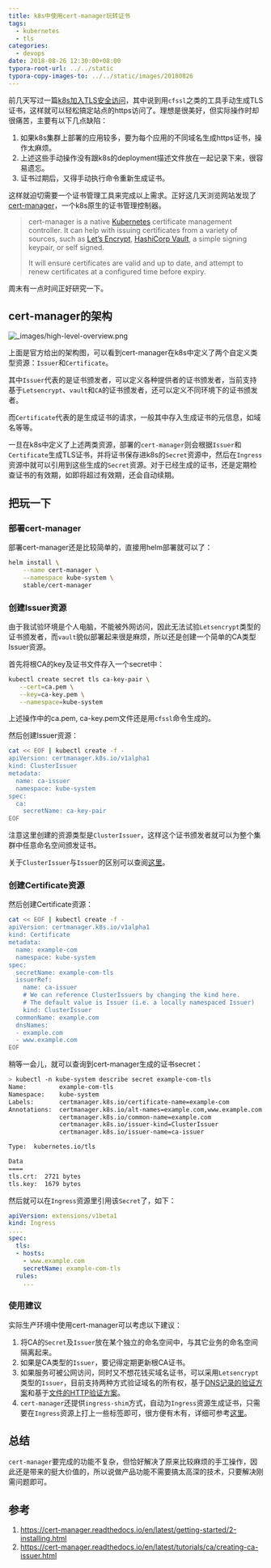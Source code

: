 ```yaml
---
title: k8s中使用cert-manager玩转证书
tags:
  - kubernetes
  - tls
categories:
  - devops
date: 2018-08-26 12:30:00+08:00
typora-root-url: ../../static
typora-copy-images-to: ../../static/images/20180826
---
```


前几天写过一篇[k8s加入TLS安全访问](k8s加入TLS安全访问.md)，其中说到用`cfssl`之类的工具手动生成TLS证书，这样就可以轻松搞定站点的https访问了。理想是很美好，但实际操作时却很痛苦，主要有以下几点缺陷：

1. 如果k8s集群上部署的应用较多，要为每个应用的不同域名生成https证书，操作太麻烦。
2. 上述这些手动操作没有跟k8s的deployment描述文件放在一起记录下来，很容易遗忘。
3. 证书过期后，又得手动执行命令重新生成证书。

这样就迫切需要一个证书管理工具来完成以上需求。正好这几天浏览网站发现了[cert-manager](https://cert-manager.readthedocs.io/en/latest/index.html)，一个k8s原生的证书管理控制器。

> cert-manager is a native [Kubernetes](https://kubernetes.io/) certificate management controller. It can help with issuing certificates from a variety of sources, such as [Let’s Encrypt](https://letsencrypt.org/), [HashiCorp Vault](https://www.vaultproject.io/), a simple signing keypair, or self signed.
>
> It will ensure certificates are valid and up to date, and attempt to renew certificates at a configured time before expiry.

周末有一点时间正好研究一下。

## cert-manager的架构

![_images/high-level-overview.png](/images/20180826/high-level-overview.png)

上面是官方给出的架构图，可以看到cert-manager在k8s中定义了两个自定义类型资源：`Issuer`和`Certificate`。

其中`Issuer`代表的是证书颁发者，可以定义各种提供者的证书颁发者，当前支持基于`Letsencrypt`、`vault`和`CA`的证书颁发者，还可以定义不同环境下的证书颁发者。

而`Certificate`代表的是生成证书的请求，一般其中存入生成证书的元信息，如域名等等。

一旦在k8s中定义了上述两类资源，部署的`cert-manager`则会根据`Issuer`和`Certificate`生成TLS证书，并将证书保存进k8s的`Secret`资源中，然后在`Ingress`资源中就可以引用到这些生成的`Secret`资源。对于已经生成的证书，还是定期检查证书的有效期，如即将超过有效期，还会自动续期。

## 把玩一下

### 部署cert-manager

部署cert-manager还是比较简单的，直接用helm部署就可以了：

```bash
helm install \
    --name cert-manager \
    --namespace kube-system \
    stable/cert-manager
```

### 创建Issuer资源

由于我试验环境是个人电脑，不能被外网访问，因此无法试验`Letsencrypt`类型的证书颁发者，而`vault`貌似部署起来很是麻烦，所以还是创建一个简单的CA类型Issuer资源。

首先将根CA的key及证书文件存入一个secret中：

```bash
kubectl create secret tls ca-key-pair \
   --cert=ca.pem \
   --key=ca-key.pem \
   --namespace=kube-system
```

上述操作中的ca.pem,  ca-key.pem文件还是用`cfssl`命令生成的。

然后创建Issuer资源：

```bash
cat << EOF | kubectl create -f -
apiVersion: certmanager.k8s.io/v1alpha1
kind: ClusterIssuer
metadata:
  name: ca-issuer
  namespace: kube-system
spec:
  ca:
    secretName: ca-key-pair
EOF
```

注意这里创建的资源类型是`ClusterIssuer`，这样这个证书颁发者就可以为整个集群中任意命名空间颁发证书。

关于`ClusterIssuer`与`Issuer`的区别可以查阅[这里](https://cert-manager.readthedocs.io/en/latest/getting-started/3-configuring-first-issuer.html)。

### 创建Certificate资源

然后创建Certificate资源：

```bash
cat << EOF | kubectl create -f -
apiVersion: certmanager.k8s.io/v1alpha1
kind: Certificate
metadata:
  name: example-com
  namespace: kube-system
spec:
  secretName: example-com-tls
  issuerRef:
    name: ca-issuer
    # We can reference ClusterIssuers by changing the kind here.
    # The default value is Issuer (i.e. a locally namespaced Issuer)
    kind: ClusterIssuer
  commonName: example.com
  dnsNames:
  - example.com
  - www.example.com
EOF
```

稍等一会儿，就可以查询到cert-manager生成的证书secret：

```bash
> kubectl -n kube-system describe secret example-com-tls
Name:         example-com-tls
Namespace:    kube-system
Labels:       certmanager.k8s.io/certificate-name=example-com
Annotations:  certmanager.k8s.io/alt-names=example.com,www.example.com
              certmanager.k8s.io/common-name=example.com
              certmanager.k8s.io/issuer-kind=ClusterIssuer
              certmanager.k8s.io/issuer-name=ca-issuer

Type:  kubernetes.io/tls

Data
====
tls.crt:  2721 bytes
tls.key:  1679 bytes
```

然后就可以在`Ingress`资源里引用该`Secret`了，如下：

```yaml
apiVersion: extensions/v1beta1
kind: Ingress
....
spec:
  tls:
  - hosts:
    - www.example.com
    secretName: example-com-tls
  rules:
    ...
```

### 使用建议

实际生产环境中使用cert-manager可以考虑以下建议：

1. 将CA的`Secret`及`Issuer`放在某个独立的命名空间中，与其它业务的命名空间隔离起来。
2. 如果是CA类型的`Issuer`，要记得定期更新根CA证书。
3. 如果服务可被公网访问，同时又不想花钱买域名证书，可以采用`Letsencrypt`类型的`Issuer`，目前支持两种方式验证域名的所有权，基于[DNS记录的验证方案](https://cert-manager.readthedocs.io/en/latest/tutorials/acme/dns-validation.html)和基于[文件的HTTP验证方案](https://cert-manager.readthedocs.io/en/latest/tutorials/acme/http-validation.html)。
4. `cert-manager`还提供`ingress-shim`方式，自动为`Ingress`资源生成证书，只需要在`Ingress`资源上打上一些标签即可，很方便有木有，详细可参考[这里](https://cert-manager.readthedocs.io/en/latest/reference/ingress-shim.html)。

## 总结

`cert-manager`要完成的功能不复杂，但恰好解决了原来比较麻烦的手工操作，因此还是带来的挺大价值的，所以说做产品功能不需要搞太高深的技术，只要解决刚需问题即可。

## 参考

1. https://cert-manager.readthedocs.io/en/latest/getting-started/2-installing.html
2. https://cert-manager.readthedocs.io/en/latest/tutorials/ca/creating-ca-issuer.html